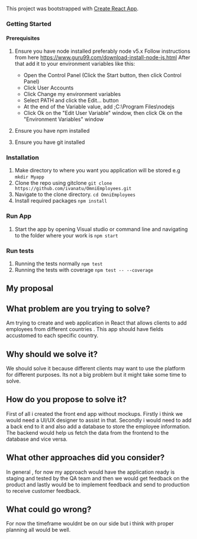 


This project was bootstrapped with [Create React App](https://github.com/facebookincubator/create-react-app).

### Getting Started
  #### Prerequisites
  1. Ensure you have node installed preferably node v5.x 
     Follow instructions from here https://www.guru99.com/download-install-node-js.html 
     After that add it to your environment variables like this:
     - Open the Control Panel (Click the Start button, then click Control Panel)
     - Click User Accounts
     - Click Change my environment variables
     - Select PATH and click the Edit... button
     - At the end of the Variable value, add ;C:\Program Files\nodejs
     - Click Ok on the "Edit User Variable" window, then click Ok on the "Environment Variables" window
     
  2. Ensure you have npm installed
  3. Ensure you have git installed

### Installation
  1. Make directory to where you want you application will be stored e.g
   `mkdir Myapp`
  2. Clone the repo using gitclone
   `git clone https://github.com/ivanatu/OmniEmployees.git`
  3. Navigate to the clone directory.
   `cd OmniEmployees`
  4. Install required packages
   `npm install`

### Run App
  1. Start the app by opening Visual studio or command line and navigating to the folder where your work is
   `npm start`

### Run tests
  1. Running the tests normally
   `npm test`
  2. Running the tests with coverage
   `npm test -- --coverage`


## My proposal

## What problem are you trying to solve?
Am trying to create and web application in React that allows clients to add employees from different countries . This app
should have fields accustomed to each specific country.
## Why should we solve it?
We should solve it because different clients may want to use the platform for different purposes.
Its not a big problem but it might take some time to solve.
## How do you propose to solve it?
First of all i created the front end app without mockups. Firstly i think we would need a UI/UX designer to assist in that.
Secondly i would need to add a back end to it and also add a database to store the employee information.
The backend would help us fetch the data from the frontend to the database and vice versa.
## What other approaches did you consider?
In general , for now my approach would have the application ready is staging and tested by the QA team and then we would get 
feedback on the product and lastly would be to implement feedback and send to production to receive customer feedback.
## What could go wrong?
For now the timeframe wouldnt be on our side but i think with proper planning all would be well.
